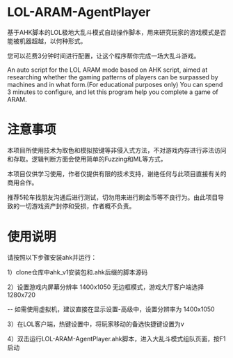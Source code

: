 # LOL-ARAM-AgentPlayer
基于AHK脚本的LOL极地大乱斗模式自动操作脚本，用来研究玩家的游戏模式是否能被机器超越，以何种形式。

您可以花费3分钟时间进行配置，让这个程序帮你完成一场大乱斗游戏。 

An auto script for the LOL ARAM mode based on AHK script, aimed at researching whether the gaming patterns of players can be surpassed by machines and in what form.(For educational purposes only)
You can spend 3 minutes to configure, and let this program help you complete a game of ARAM.

# 注意事项
本项目所使用技术为取色和模拟按键等非侵入式方法，不对游戏内存进行非法访问和存取。逻辑判断方面会使用简单的Fuzzing和ML等方式，

本项目仅供学习使用，作者仅提供有限的技术支持，谢绝任何与此项目直接有关的商用合作。

推荐5轮车找朋友沟通后进行测试，切勿用来进行刷金币等不良行为。由此项目导致的一切游戏资产封停和受损，作者概不负责。

# 使用说明
请按照以下步骤安装ahk并运行：

1）clone仓库中ahk_v1安装包和.ahk后缀的脚本源码

2）设置游戏内屏幕分辨率 1400x1050 无边框模式，游戏大厅客户端选择 1280x720 

  -- 如需使用虚拟机，建议直接在显示设置-高级中，设置分辨率为 1400x1050
  
3）在LOL客户端，热键设置中，将玩家移动的备选快捷键设置为v

4）双击运行LOL-ARAM-AgentPlayer.ahk脚本，进入大乱斗模式组队页面，按F1启动

